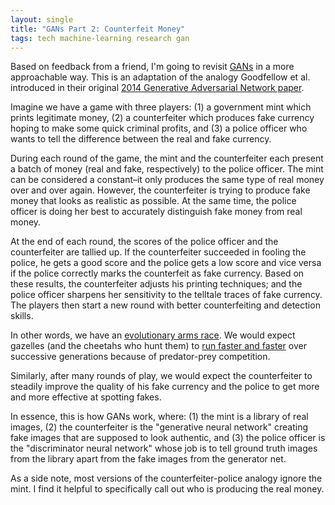 ```yaml
---
layout: single
title: "GANs Part 2: Counterfeit Money"
tags: tech machine-learning research gan
---
```


Based on feedback from a friend, I'm going to revisit [GANs](/blog/2018/generative-adversarial-networks/) in a more approachable way. This is an adaptation of the analogy Goodfellow et al. introduced in their original [2014 Generative Adversarial Network paper](https://arxiv.org/abs/1406.2661).

Imagine we have a game with three players: (1) a government mint which prints legitimate money, (2) a counterfeiter which produces fake currency hoping to make some quick criminal profits, and (3) a police officer who wants to tell the difference between the real and fake currency.

During each round of the game, the mint and the counterfeiter each present a batch of money (real and fake, respectively) to the police officer. The mint can be considered a constant–it  only produces the same type of real money over and over again. However, the counterfeiter is trying to produce fake money that looks as realistic as possible. At the same time, the police officer is doing her best to accurately distinguish fake money from real money. 

At the end of each round, the scores of the police officer and the counterfeiter are tallied up. If the counterfeiter succeeded in fooling the police, he gets a good score and the police gets a low score and vice versa if the police correctly marks the counterfeit as fake currency. Based on these results, the counterfeiter adjusts his printing techniques; and the police officer sharpens her sensitivity to the telltale traces of fake currency. The players then start a new round with better counterfeiting and detection skills.

In other words, we have an [evolutionary arms race](https://en.wikipedia.org/wiki/Evolutionary_arms_race). We would expect gazelles (and the cheetahs who hunt them) to [run faster and faster](https://thelandscapeofreality.com/2016/02/14/the-evolutionary-arms-race/) over successive generations because of predator-prey competition.

 Similarly, after many rounds of play, we would expect the counterfeiter to steadily improve the quality of his fake currency and the police to get more and more effective at spotting fakes.

In essence, this is how GANs work, where: (1) the mint is  a library of real images, (2) the counterfeiter is the "generative neural network" creating fake images that are supposed to look authentic, and (3) the police officer is the "discriminator neural network" whose job is to tell ground truth images from the library apart from the fake images from the generator net.

As a side note, most versions of the counterfeiter-police analogy ignore the mint. I find it helpful to specifically call out who is producing the real money.
